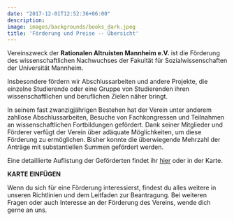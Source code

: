 ```yaml
---
date: "2017-12-01T12:52:36+06:00"
description: 
image: images/backgrounds/books_dark.jpeg
title: 'Förderung und Preise -- Übersicht'
---
```


Vereinszweck der **Rationalen Altruisten Mannheim e.V.** ist die Förderung des wissenschaftlichen Nachwuchses der Fakultät für Sozialwissenschaften der Universität Mannheim.

Insbesondere fördern wir Abschlussarbeiten und andere Projekte, die einzelne Studierende oder eine Gruppe von Studierenden ihren wissenschaftlichen und beruflichen Zielen näher bringt.

In seinem fast zwanzigjährigen Bestehen hat der Verein unter anderem zahllose Abschlussarbeiten, Besuche von Fachkongressen und Teilnahmen an wissenschaftlichen Fortbildungen gefördert. Dank seiner Mitglieder und Förderer verfügt der Verein über adäquate Möglichkeiten, um diese Förderung zu ermöglichen. Bisher konnte die überwiegende Mehrzahl der Anträge mit substantiellen Summen gefördert werden.

Eine detaillierte Auflistung der Geförderten findet ihr [hier]() oder in der Karte.

**KARTE EINFÜGEN**
![]() 


Wenn du sich für eine Förderung interessierst, findest du alles weitere in unseren Richtlinien und dem Leitfaden zur Beantragung. Bei weiteren Fragen oder auch Interesse an der Förderung des Vereins, wende dich gerne an uns.